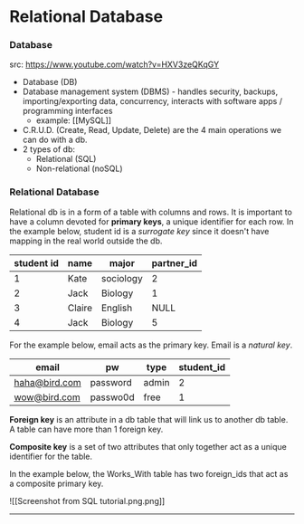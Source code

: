 # Relational Database

### Database
src: https://www.youtube.com/watch?v=HXV3zeQKqGY
- Database (DB)
- Database management system (DBMS) - handles security, backups, importing/exporting data, concurrency, interacts with software apps / programming interfaces
	- example: [[MySQL]]
- C.R.U.D. (Create, Read, Update, Delete) are the 4 main operations we can do with a db.
- 2 types of db:
	- Relational (SQL)
	- Non-relational (noSQL)

### Relational Database

Relational db is in a form of a table with columns and rows.
It is important to have a column devoted for **primary keys**, a unique identifier for each row. In the example below, student id is a _surrogate key_ since it doesn't have mapping in the real world outside the db.

student id | name | major | partner_id
-----------|-------|----------|------
1                | Kate   | sociology | 2
2               | Jack   | Biology    | 1
3               | Claire | English     | NULL
4               | Jack   | Biology     | 5

For the example below, email acts as the primary key. Email is a _natural key_.

email | pw | type | student_id
------|-----|-------|----------
haha@bird.com|password|admin|2
wow@bird.com|passwo0d|free|1

**Foreign key** is an attribute in a db table that will link us to another db table. A table can have more than 1 foreign key.

**Composite key** is a set of two attributes that only together act as a unique identifier for the table.

In the example below, the Works_With table has two foreign_ids that act as a composite primary key.

![[Screenshot from SQL tutorial.png.png]]

<hr>

